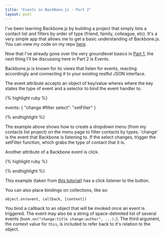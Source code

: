 ```yaml
---
title: "Events in BackBone.js - Part 2"
layout: post
---
```



I've been learning Backbone.js by building a project that simply lists a contact list and filters by order of type (friend, family, colleague, etc). It's a very simple app that allows me to get a basic understanding of Backbone.js. You can view my code on my repo <a href="https://github.com/pearlshin/contacts_manager">here</a>.

Now that I've already gone over the very groundlevel basics in <a href="">Part 1</a>, the next thing I'll be discussing here in Part 2 is Events.

Backbone.js is known for its views that listen for events, reacting accordingly and connecting it to your existing restful JSON interface.

The event attribute accepts an object of key/value wheres where the key states the type of event and a selector to bind the event handler to.


{% highlight ruby %}

  events: {
    "change #filter select": "setFilter"
  }


{% endhighlight %}

The example above shows how to create a dropdown menu (from my contacts list project) on the menu page to filter contacts by types. 'change' is the event that Backbone is listening to. If the select changes, trigger the setFilter function, which grabs the type of contact that it is.<br>


Another attribute of a Backbone event is click.

{% highlight ruby %}

<script type="text/template" id="search_template">
  <label>Search</label>
  <input type="text" id="search_input" />
  <input type="button" id="search_button" value="Search" />
</script>

<div id="search_container"></div>

<script type="text/javascript">
    SearchView = Backbone.View.extend({
        initialize: function(){
            this.render();
        },
        render: function(){
            var template = _.template( $("#search_template").html(), {} );
            this.$el.html( template );
        },
        events: {
            "click input[type=button]": "doSearch"
        },
        doSearch: function( event ){
            // Button clicked, you can access the element that was clicked with event.currentTarget
            alert( "Search for " + $("#search_input").val() );
        }
    });

    var search_view = new SearchView({ el: $("#search_container") });
</script>

{% endhighlight %}

This example (taken from <a href="http://backbonetutorials.com/what-is-a-view/">this tutorial</a>) has a click listener to the button.

You can also place bindings on collections, like so: <br>

```
object.on(event, callback, [context])
```

You bind a callback to an object that will be invoked once an event is triggered. The event may also be a string of space-delimited list of several events (```book.on("change:title change:author", ...);```).
The third argument, the context value for ```this```, is included to refer back to it's relation to the object.